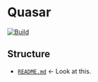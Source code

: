 # Quasar

[![Build](https://github.com/Team841/2023-Offseason/actions/workflows/build.yml/badge.svg)](https://github.com/Team841/2023-Offseason/actions/workflows/build.yml)

## Structure

- [`README.md`](./src/main/java/frc/robot/README.md) &larr; Look at this.
